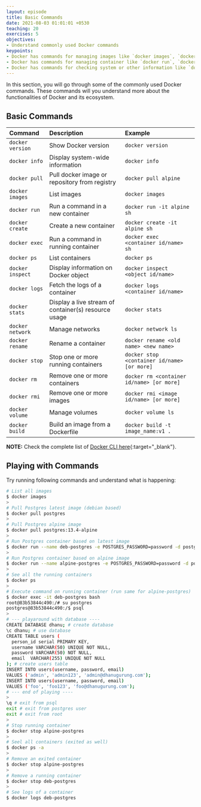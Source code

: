 ```yaml
---
layout: episode
title: Basic Commands
date: 2021-08-03 01:01:01 +0530
teaching: 20
exercises: 5
objectives:
- Understand commonly used Docker commands
keypoints:
- Docker has commands for managing images like `docker images`, `docker rmi`, `docker build`.
- Docker has commands for managing container like `docker run`, `docker exec`, `docker ps`, `docker inspect` etc.
- Docker has commands for checking system or other information like `docker info`, `docker version`, `docker stats` etc.
---
```


In this section, you will go through some of the commonly used Docker commands.
These commands will you understand more about the functionalities of Docker and its ecosystem.

## Basic Commands

| Command | Description | Example |
| :- | :- | :- |
| `docker version` | Show Docker version | `docker version` |
| `docker info` | Display system-wide information | `docker info` |
| `docker pull` | Pull docker image or repository from registry | `docker pull alpine` |
| `docker images` | List images | `docker images` |
| `docker run` | Run a command in a new container | `docker run -it alpine sh` |
| `docker create` | Create a new container | `docker create -it alpine sh` |
| `docker exec` | Run a command in running container | `docker exec <container id/name> sh` |
| `docker ps` | List containers | `docker ps` |
| `docker inspect` | Display information on Docker object | `docker inspect <object id/name>` |
| `docker logs` | Fetch the logs of a container | `docker logs <container id/name>` |
| `docker stats` | Display a live stream of container(s) resource usage | `docker stats` |
| `docker network` | Manage networks | `docker network ls` |
| `docker rename` | Rename a container | `docker rename <old name> <new name>` |
| `docker stop` | Stop one or more running containers | `docker stop <container id/name> [or more]` |
| `docker rm` | Remove one or more containers | `docker rm <container id/name> [or more]` |
| `docker rmi` | Remove one or more images | `docker rmi <image id/name> [or more]` |
| `docker volume` | Manage volumes | `docker volume ls` |
| `docker build` | Build an image from a Dockerfile | `docker build -t image_name:v1 .` |

__NOTE:__ Check the complete list of [Docker CLI here](https://docs.docker.com/engine/reference/commandline/docker/){:target="_blank"}.


## Playing with Commands

Try running following commands and understand what is happening:
>
~~~bash
# List all images
$ docker images
>
# Pull Postgres latest image (debian based)
$ docker pull postgres
>
# Pull Postgres alpine image
$ docker pull postgres:13.4-alpine
>
# Run Postgres container based on latest image
$ docker run --name deb-postgres -e POSTGRES_PASSWORD=password -d postgres
>
# Run Postgres container based on alpine image
$ docker run --name alpine-postgres -e POSTGRES_PASSWORD=password -d postgres:13.4-alpine
>
# See all the running containers
$ docker ps
>
# Execute command on running container (run same for alpine-postgres)
$ docker exec -it deb-postgres bash
root@83b53844c490:/# su postgres
postgres@83b53844c490:/$ psql
>
# --- playaround with database ----
CREATE DATABASE dhanu; # create database
\c dhanu; # use database
CREATE TABLE users (
  person_id serial PRIMARY KEY,
  username VARCHAR(50) UNIQUE NOT NULL,
  password VARCHAR(50) NOT NULL,
  email  VARCHAR(255) UNIQUE NOT NULL
); # create users table
INSERT INTO users(username, password, email)
VALUES ('admin', 'admin123', 'admin@dhanugurung.com');
INSERT INTO users(username, password, email)
VALUES ('foo', 'foo123', 'foo@dhanugurung.com');
# --- end of playing ----
>
\q # exit from psql
exit # exit from postgres user
exit # exit from root
>
# Stop running container
$ docker stop alpine-postgres
>
# Seel all containers (exited as well)
$ docker ps -a
>
# Remove an exited container
$ docker stop alpine-postgres
>
# Remove a running container
$ docker stop deb-postgres
>
# See logs of a container
$ docker logs deb-postgres
~~~
